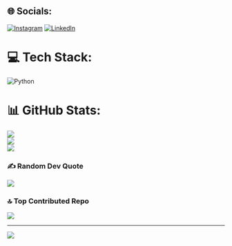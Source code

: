 
## 🌐 Socials:
[![Instagram](https://img.shields.io/badge/Instagram-%23E4405F.svg?logo=Instagram&logoColor=white)](https://instagram.com/matinrouhanii) [![LinkedIn](https://img.shields.io/badge/LinkedIn-%230077B5.svg?logo=linkedin&logoColor=white)](https://linkedin.com/in/MatinRouhani) 

# 💻 Tech Stack:
![Python](https://img.shields.io/badge/python-3670A0?style=for-the-badge&logo=python&logoColor=ffdd54)
# 📊 GitHub Stats:
![](https://github-readme-stats.vercel.app/api?username=matinrouhani&theme=dark&hide_border=false&include_all_commits=false&count_private=false)<br/>
![](https://github-readme-streak-stats.herokuapp.com/?user=matinrouhani&theme=dark&hide_border=false)<br/>
![](https://github-readme-stats.vercel.app/api/top-langs/?username=matinrouhani&theme=dark&hide_border=false&include_all_commits=false&count_private=false&layout=compact)

### ✍️ Random Dev Quote
![](https://quotes-github-readme.vercel.app/api?type=horizontal&theme=dark)

### 🔝 Top Contributed Repo
![](https://github-contributor-stats.vercel.app/api?username=matinrouhani&limit=5&theme=dark&combine_all_yearly_contributions=true)

---
[![](https://visitcount.itsvg.in/api?id=matinrouhani&icon=2&color=6)](https://visitcount.itsvg.in)

<!-- Proudly created with GPRM ( https://gprm.itsvg.in ) -->
